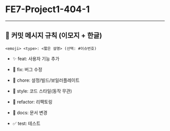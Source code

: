 # FE7-Project1-404-1

---
## 🧾 커밋 메시지 규칙 (이모지 + 한글)

```
<emoji> <type>: <짧은 설명> (선택: #이슈번호)
```

- ✨ feat: 사용자 기능 추가
    
- 🐛 fix: 버그 수정
    
- 🧰 chore: 설정/빌드/보일러플레이트
    
- 🎨 style: 코드 스타일(동작 무관)
    
- 🧼 refactor: 리팩토링
    
- 📝 docs: 문서 변경
    
- ✅ test: 테스트
    
